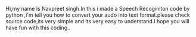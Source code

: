 Hi,my name is Navpreet singh.In this i made a Speech Recoginiton code by python ,i'm tell you how to convert your audo into text format.please check source code,its very simple  and its very easy to understand.I hope you will have fun with this coding.. 

